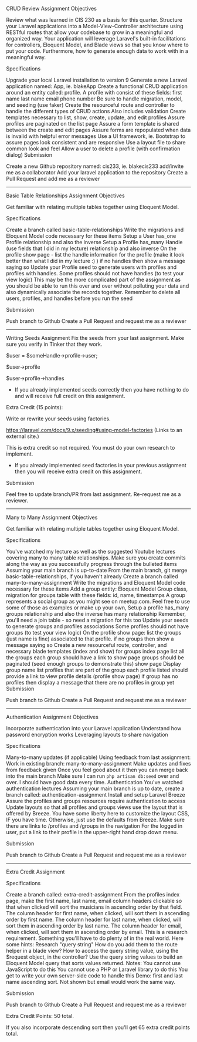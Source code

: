 CRUD Review Assignment
Objectives

Review what was learned in CIS 230 as a basis for this quarter. Structure your Laravel applications into a Model-View-Controller architecture using RESTful routes that allow your codebase to grow in a meaningful and organized way. Your application will leverage Laravel's built-in facilitations for controllers, Eloquent Model, and Blade views so that you know where to put your code. Furthermore, how to generate enough data to work with in a meaningful way.

Specifications

Upgrade your local Laravel installation to version 9
Generate a new Laravel application named: <lastname>App, ie. blakeApp
Create a functional CRUD application around an entity called: profile.
A profile with consist of these fields:
first name
last name
email
phone number
Be sure to handle migration, model, and seeding (use faker)
Create the resourceful route and controller to handle the different types of CRUD actions
Also includes validation
Create templates necessary to list, show, create, update, and edit profiles
Assure profiles are paginated on the list page
Assure a form template is shared between the create and edit pages
Assure forms are repopulated when data is invalid with helpful error messages
Use a UI framework, ie. Bootstrap to assure pages look consistent and are responsive
Use a layout file to share common look and feel
Allow a user to delete a profile (with confirmation dialog)
Submission

Create a new Github repository named: <lastname>cis233, ie. blakecis233
add/invite me as a collaborator
Add your laravel application to the repository
Create a Pull Request and add me as a reviewer

---

Basic Table Relationships Assignment
Objectives

Get familiar with relating multiple tables together using Eloquent Model.

Specifications

Create a branch called basic-table-relationships
Write the migrations and Eloquent Model code necessary for these items
Setup a User has_one Profile relationship and also the inverse
Setup a Profile has_many Handle (use fields that I did in my lecture) relationship and also inverse
On the profile show page - list the handle information for the profile (make it look better than what I did in my lecture :) )
if no handles then show a message saying so
Update your Profile seed to generate users with profiles and profiles with handles.
Some profiles should not have handles (to test your view logic)
This may be the more complicated part of the assignment as you should be able to run this over and over without polluting your data and also dynamically associate the records together.
Remember to delete all users, profiles, and handles before you run the seed

Submission

Push branch to Github
Create a Pull Request and request me as a reviewer

---

Writing Seeds Assignment
Fix the seeds from your last assignment. Make sure you verify in Tinker that they work.

$user = $someHandle->profile->user;

$user->profile

$user->profile->handles

-   If you already implemented seeds correctly then you have nothing to do and will receive full credit on this assignment.

Extra Credit (15 points):

Write or rewrite your seeds using factories.

https://laravel.com/docs/9.x/seeding#using-model-factories (Links to an external site.)

This is extra credit so not required. You must do your own research to implement.

-   If you already implemented seed factories in your previous assignment then you will receive extra credit on this assignment.

Submission

Feel free to update branch/PR from last assignment. Re-request me as a reviewer.

---

Many to Many Assignment
Objectives

Get familiar with relating multiple tables together using Eloquent Model.

Specifications

You've watched my lecture as well as the suggested Youtube lectures covering many to many table relationships.
Make sure you create commits along the way as you successfully progress through the bulleted items
Assuming your main branch is up-to-date
From the main branch, git merge basic-table-relationships, if you haven't already
Create a branch called many-to-many-assignment
Write the migrations and Eloquent Model code necessary for these items
Add a group entity: Eloquent Model Group class, migration for groups table with these fields: id, name, timestamps
A group represents a social group as you might see on meetup.com. Feel free to use some of those as examples or make up your own,
Setup a profile has_many groups relationship and also the inverse has many relationship
Remember, you'll need a join table - so need a migration for this too
Update your seeds to generate groups and profiles associations
Some profiles should not have groups (to test your view logic)
On the profile show page: list the groups (just name is fine) associated to that profile.
if no groups then show a message saying so
Create a new resourceful route, controller, and necessary blade templates (index and show) for groups
index page
list all the groups
each group should have a link to show page
groups should be paginated (seed enough groups to demonstrate this)
show page
Display group name
list profiles that are part of the group
each profile listed should provide a link to view profile details (profile show page)
if group has no profiles then display a message that there are no profiles in group yet
Submission

Push branch to Github
Create a Pull Request and request me as a reviewer

---

Authentication Assignment
Objectives

Incorporate authentication into your Laravel application
Understand how password encryption works
Leveraging layouts to share navigation

Specifications

Many-to-many updates (if applicable)
Using feedback from last assignment:
Work in existing branch: many-to-many-assignment
Make updates and fixes from feedback given
Once you feel good about it then you can merge back into the main branch
Make sure I can run `php artisan db:seed` over and over. I should have good data every time.
Authentication
You've watched authentication lectures
Assuming your main branch is up to date, create a branch called: authentication-assignment
Install and setup Laravel Breeze
Assure the profiles and groups resources require authentication to access
Update layouts so that all profiles and groups views use the layout that is offered by Breeze.
You have some liberty here to customize the layout CSS, IF you have time. Otherwise, just use the defaults from Breeze.
Make sure there are links to /profiles and /groups in the navigation
For the logged in user, put a link to their profile in the upper-right hand drop down menu.

Submission

Push branch to Github
Create a Pull Request and request me as a reviewer

---

Extra Credit Assignment

Specifications

Create a branch called: extra-credit-assignment
From the profiles index page, make the first name, last name, email column headers clickable so that when clicked will sort the musicians in ascending order by that field.
The column header for first name, when clicked, will sort them in ascending order by first name.
The column header for last name, when clicked, will sort them in ascending order by last name.
The column header for email, when clicked, will sort them in ascending order by email.
This is a research requirement. Something you'll have to do plenty of in the real world.
Here some hints:
Research "query string"
How do you add them to the route helper in a blade view?
How to access the query string value, using the $request object, in the controller?
Use the query string values to build an Eloquent Model query that sorts values returned.
Notes:
You cannot use JavaScript to do this
You cannot use a PHP or Laravel library to do this
You get to write your own server-side code to handle this
Demo: first and last name ascending sort. Not shown but email would work the same way.

Submission

Push branch to Github
Create a Pull Request and request me as a reviewer

Extra Credit Points: 50 total.

If you also incorporate descending sort then you'll get 65 extra credit points total.
